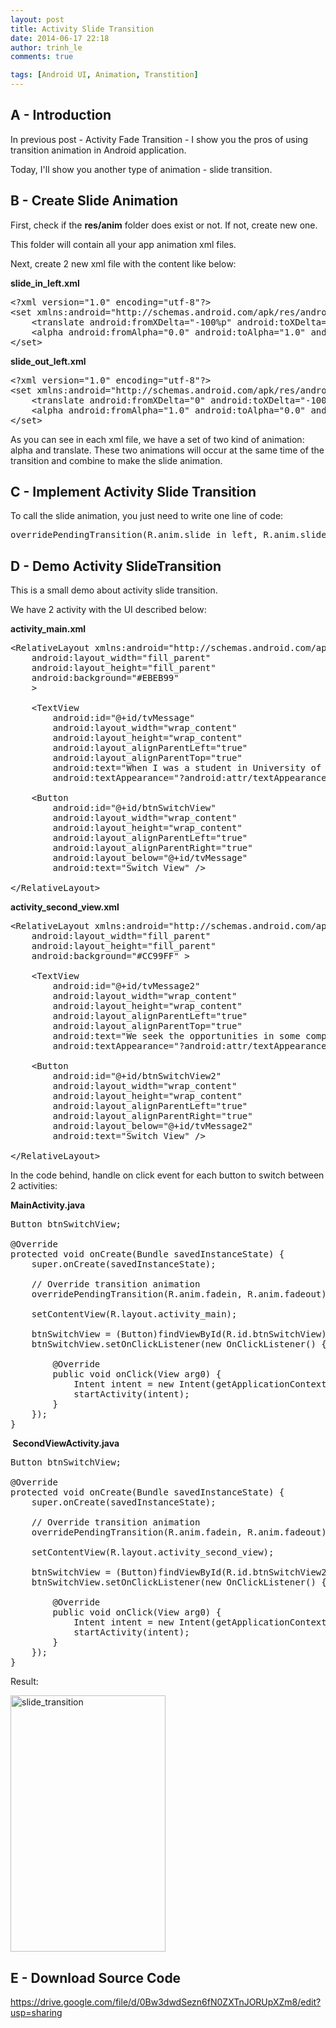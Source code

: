```yaml
---
layout: post
title: Activity Slide Transition
date: 2014-06-17 22:18
author: trinh_le
comments: true

tags: [Android UI, Animation, Transtition]
---
```


<h2>A - Introduction</h2>
In previous post - Activity Fade Transition - I show you the pros of using transition animation in Android application.

Today, I'll show you another type of animation - slide transition.

<!--more-->
<h2>B - Create Slide Animation</h2>
First, check if the <strong>res/anim</strong> folder does exist or not. If not, create new one.

This folder will contain all your app animation xml files.

Next, create 2 new xml file with the content like below:

<strong>slide_in_left.xml</strong>

<pre>
&lt;?xml version=&quot;1.0&quot; encoding=&quot;utf-8&quot;?&gt;
&lt;set xmlns:android=&quot;http://schemas.android.com/apk/res/android&quot;&gt;
    &lt;translate android:fromXDelta=&quot;-100%p&quot; android:toXDelta=&quot;0&quot; android:duration=&quot;500&quot; /&gt;
    &lt;alpha android:fromAlpha=&quot;0.0&quot; android:toAlpha=&quot;1.0&quot; android:duration=&quot;200&quot; android:startOffset=&quot;200&quot; /&gt;
&lt;/set&gt;
</pre>

<strong>slide_out_left.xml</strong>

<pre>
&lt;?xml version=&quot;1.0&quot; encoding=&quot;utf-8&quot;?&gt;
&lt;set xmlns:android=&quot;http://schemas.android.com/apk/res/android&quot;&gt;
    &lt;translate android:fromXDelta=&quot;0&quot; android:toXDelta=&quot;-100%p&quot; android:duration=&quot;500&quot; /&gt;
    &lt;alpha android:fromAlpha=&quot;1.0&quot; android:toAlpha=&quot;0.0&quot; android:duration=&quot;200&quot; android:startOffset=&quot;200&quot; /&gt;
&lt;/set&gt;
</pre>

As you can see in each xml file, we have a set of two kind of animation: alpha and translate. These two animations will occur at the same time of the transition and combine to make the slide animation.
<h2>C - Implement Activity Slide Transition</h2>
To call the slide animation, you just need to write one line of code:

<pre>
overridePendingTransition(R.anim.slide_in_left, R.anim.slide_out_left);
</pre>

<h2>D - Demo Activity SlideTransition</h2>
This is a small demo about activity slide transition.

We have 2 activity with the UI described below:

<strong>activity_main.xml</strong>

<pre>
&lt;RelativeLayout xmlns:android=&quot;http://schemas.android.com/apk/res/android&quot;
    android:layout_width=&quot;fill_parent&quot;
    android:layout_height=&quot;fill_parent&quot;
    android:background=&quot;#EBEB99&quot;
    &gt;

    &lt;TextView
        android:id=&quot;@+id/tvMessage&quot;
        android:layout_width=&quot;wrap_content&quot;
        android:layout_height=&quot;wrap_content&quot;
        android:layout_alignParentLeft=&quot;true&quot;
        android:layout_alignParentTop=&quot;true&quot;
        android:text=&quot;When I was a student in University of Technical Education HCMC (UTE), me and my friends made up a team called Ice Tea 09.&quot;
        android:textAppearance=&quot;?android:attr/textAppearanceMedium&quot; /&gt;

    &lt;Button
        android:id=&quot;@+id/btnSwitchView&quot;
        android:layout_width=&quot;wrap_content&quot;
        android:layout_height=&quot;wrap_content&quot;
        android:layout_alignParentLeft=&quot;true&quot;
        android:layout_alignParentRight=&quot;true&quot;
        android:layout_below=&quot;@+id/tvMessage&quot;
        android:text=&quot;Switch View&quot; /&gt;

&lt;/RelativeLayout&gt;
</pre>

<strong>activity_second_view.xml</strong>

<pre>
&lt;RelativeLayout xmlns:android=&quot;http://schemas.android.com/apk/res/android&quot;
    android:layout_width=&quot;fill_parent&quot;
    android:layout_height=&quot;fill_parent&quot;
    android:background=&quot;#CC99FF&quot; &gt;

    &lt;TextView
        android:id=&quot;@+id/tvMessage2&quot;
        android:layout_width=&quot;wrap_content&quot;
        android:layout_height=&quot;wrap_content&quot;
        android:layout_alignParentLeft=&quot;true&quot;
        android:layout_alignParentTop=&quot;true&quot;
        android:text=&quot;We seek the opportunities in some competitions related to IT and achieved some awards. That’s the very first step for us to keep our head high, moving forward and chasing each other dreams.&quot;
        android:textAppearance=&quot;?android:attr/textAppearanceMedium&quot; /&gt;

    &lt;Button
        android:id=&quot;@+id/btnSwitchView2&quot;
        android:layout_width=&quot;wrap_content&quot;
        android:layout_height=&quot;wrap_content&quot;
        android:layout_alignParentLeft=&quot;true&quot;
        android:layout_alignParentRight=&quot;true&quot;
        android:layout_below=&quot;@+id/tvMessage2&quot;
        android:text=&quot;Switch View&quot; /&gt;

&lt;/RelativeLayout&gt;
</pre>

In the code behind, handle on click event for each button to switch between 2 activities:

<strong>MainActivity.java</strong>

<pre>
Button btnSwitchView;

@Override
protected void onCreate(Bundle savedInstanceState) {
	super.onCreate(savedInstanceState);

	// Override transition animation
	overridePendingTransition(R.anim.fadein, R.anim.fadeout);

	setContentView(R.layout.activity_main);

	btnSwitchView = (Button)findViewById(R.id.btnSwitchView);
	btnSwitchView.setOnClickListener(new OnClickListener() {

		@Override
		public void onClick(View arg0) {
			Intent intent = new Intent(getApplicationContext(), SecondViewActivity.class);
			startActivity(intent);
		}
	});
}
</pre>

<strong> SecondViewActivity.java</strong>

<pre>
Button btnSwitchView;

@Override
protected void onCreate(Bundle savedInstanceState) {
	super.onCreate(savedInstanceState);

	// Override transition animation
	overridePendingTransition(R.anim.fadein, R.anim.fadeout);

	setContentView(R.layout.activity_second_view);

	btnSwitchView = (Button)findViewById(R.id.btnSwitchView2);
	btnSwitchView.setOnClickListener(new OnClickListener() {

		@Override
		public void onClick(View arg0) {
			Intent intent = new Intent(getApplicationContext(), MainActivity.class);
			startActivity(intent);
		}
	});
}
</pre>

Result:

<a href="http://icetea09.com/wp-content/uploads/2014/06/slide_transition.png"><img class="size-full wp-image-1735 aligncenter" src="http://icetea09.com/wp-content/uploads/2014/06/slide_transition.png" alt="slide_transition" width="248" height="410" /></a>
<h2>E - Download Source Code</h2>
<a href="https://drive.google.com/file/d/0Bw3dwdSezn6fN0ZXTnJORUpXZm8/edit?usp=sharing">https://drive.google.com/file/d/0Bw3dwdSezn6fN0ZXTnJORUpXZm8/edit?usp=sharing</a>
